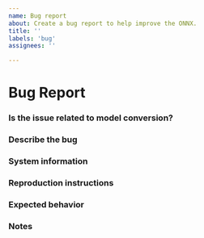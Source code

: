 ```yaml
---
name: Bug report
about: Create a bug report to help improve the ONNX.
title: ''
labels: 'bug'
assignees: ''

---
```

# Bug Report

### Is the issue related to model conversion?
<!-- If the ONNX checker reports issues with this model then this is most probably related to the converter used to convert the original framework model to ONNX. Please create this bug in the appropriate converter's GitHub repo (pytorch, tensorflow-onnx, sklearn-onnx, keras-onnx, onnxmltools) to get the best help. -->

### Describe the bug
<!-- Please describe the bug clearly and concisely -->

### System information
<!--
- OS Platform and Distribution (*e.g. Linux Ubuntu 20.04*):
- ONNX version (*e.g. 1.13*):
- Python version:
- GCC/Compiler version (if compiling from source):
- CMake version:
- Visual Studio version (if applicable):-->


### Reproduction instructions
<!--
- Describe the code to reproduce the behavior.
```
import onnx
model = onnx.load('model.onnx')
...
```
- Attach the ONNX model to the issue (where applicable)-->

### Expected behavior
<!-- A clear and concise description of what you expected to happen. -->

### Notes
<!-- Any additional information -->
